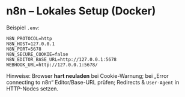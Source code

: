 # n8n – Lokales Setup (Docker)

Beispiel `.env`:
```
N8N_PROTOCOL=http
N8N_HOST=127.0.0.1
N8N_PORT=5678
N8N_SECURE_COOKIE=false
N8N_EDITOR_BASE_URL=http://127.0.0.1:5678
WEBHOOK_URL=http://127.0.0.1:5678/
```

Hinweise: Browser **hart neuladen** bei Cookie-Warnung; bei „Error connecting to n8n“ Editor/Base-URL prüfen; Redirects & `User-Agent` in HTTP-Nodes setzen.
